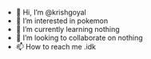 - 👋 Hi, I’m @krishgoyal
- 👀 I’m interested in pokemon
- 🌱 I’m currently learning nothing
- 💞️ I’m looking to collaborate on nothing
- 📫 How to reach me .idk

<!---
krishgoyal/krishgoyal is a ✨ special ✨ repository because its `README.md` (this file) appears on your GitHub profile.
You can click the Preview link to take a look at your changes.
--->
